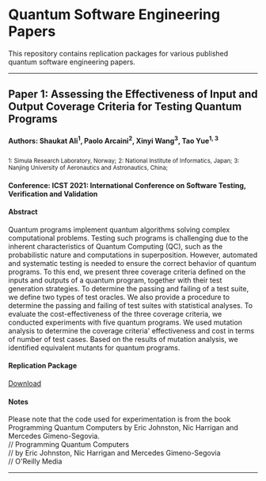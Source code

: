 # Quantum Software Engineering Papers
This repository contains replication packages for various published quantum software engineering papers. 

---
## Paper 1: Assessing the Effectiveness of Input and Output Coverage Criteria for Testing Quantum Programs
#### Authors: Shaukat Ali<sup>1</sup>, Paolo Arcaini<sup>2</sup>, Xinyi Wang<sup>3</sup>, Tao Yue<sup>1, 3</sup>
<sub>1: Simula Research Laboratory, Norway;</sub>
<sub>2: National Institute of Informatics, Japan;</sub>
<sub>3: Nanjing University of Aeronautics and Astronautics, China;</sub>
#### Conference: ICST 2021: International Conference on Software Testing, Verification and Validation
#### Abstract
Quantum programs implement quantum algorithms solving complex computational problems. Testing such programs is challenging due to the inherent characteristics of Quantum Computing (QC), such as the probabilistic nature and computations in superposition. However, automated and systematic testing is needed to ensure the correct behavior of quantum programs. To this end, we present three coverage criteria defined on the inputs and outputs of a quantum program, together with their test generation strategies. To determine the passing and failing of a test suite, we define two types of test oracles. We also provide a procedure to determine the passing and failing of test suites with statistical analyses. To evaluate the cost-effectiveness of the three coverage criteria, we conducted experiments with five quantum programs. We used mutation analysis to determine the coverage criteria' effectiveness and cost in terms of number of test cases. Based on the results of mutation analysis, we identified equivalent mutants for quantum programs. 
#### Replication Package 
[Download](https://github.com/Simula-COMPLEX/Quantum-Software-Engineering/blob/main/Quantum_Testing_Experiment.zip)
#### Notes
Please note that the code used for experimentation is from the book Programming Quantum Computers by Eric Johnston, Nic Harrigan and Mercedes Gimeno-Segovia. <br/>
// Programming Quantum Computers <br/>
// by Eric Johnston, Nic Harrigan and Mercedes Gimeno-Segovia <br/>
// O'Reilly Media <br/>

---
